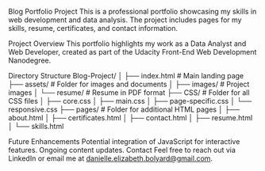 Blog Portfolio Project
This is a professional portfolio showcasing my skills in web development and data analysis. The project includes pages for my skills, resume, certificates, and contact information.

Project Overview
This portfolio highlights my work as a Data Analyst and Web Developer, created as part of the Udacity Front-End Web Development Nanodegree.



Directory Structure
Blog-Project/
│
├── index.html              # Main landing page
├── assets/                 # Folder for images and documents
│   ├── images/             # Project images
│   └── resume/             # Resume in PDF format
├── CSS/                    # Folder for all CSS files
│   ├── core.css
│   ├── main.css
│   ├── page-specific.css
│   └── responsive.css
├── pages/                  # Folder for additional HTML pages
│   ├── about.html
│   ├── certificates.html
│   ├── contact.html
│   ├── resume.html
│   └── skills.html


Future Enhancements
Potential integration of JavaScript for interactive features.
Ongoing content updates.
Contact
Feel free to reach out via LinkedIn or email me at danielle.elizabeth.bolyard@gmail.com.


